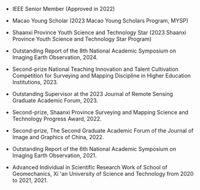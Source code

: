 - IEEE Senior Member (Approved in 2022)

-  Macao Young Scholar (2023 Macao Young Scholars Program, MYSP)

- Shaanxi Province Youth Science and Technology Star (2023 Shaanxi Province Youth Science and Technology Star Program)

- Outstanding Report of the 8th National Academic Symposium on Imaging Earth Observation, 2024.

- Second-prize National Teaching Innovation and Talent Cultivation Competition for Surveying and Mapping Discipline in Higher Education Institutions, 2023.

- Outstanding Supervisor at the 2023 Journal of Remote Sensing Graduate Academic Forum, 2023.

- Second-prize, Shaanxi Province Surveying and Mapping Science and Technology Progress Award, 2022.

- Second-prize, The Second Graduate Academic Forum of the Journal of Image and Graphics of China, 2022.

- Outstanding Report of the 6th National Academic Symposium on Imaging Earth Observation, 2021.

- Advanced Individual in Scientific Research Work of School of Geomechanics, Xi 'an University of Science and Technology from 2020 to 2021, 2021.